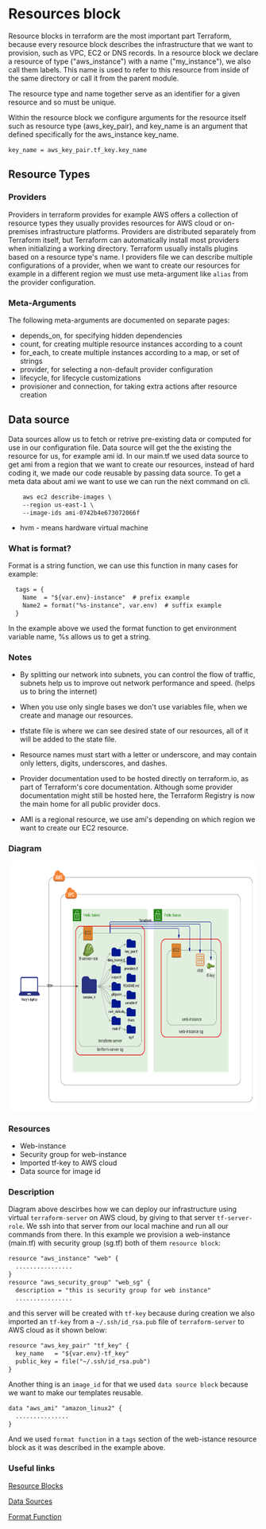 # Resources block

Resource blocks in terraform are the most important part Terraform, because every resource block describes the infrastructure that we want to provision, such as VPC, EC2 or DNS records. In a resource block we declare a resource of type ("aws_instance") with a name ("my_instance"), we also call them labels. This name is used to refer to this resource from inside of the same directory or call it from the parent module.

The resource type and name together serve as an identifier for a given resource and so must be unique.

Within the resource block we configure arguments for the resource itself such as resource type (aws_key_pair), and key_name is an argument that defined specifically for the aws_instance key_name.
```
key_name = aws_key_pair.tf_key.key_name
```

## Resource Types

### Providers

Providers in terraform provides for example AWS offers a collection of resource types they usually provides resources for  AWS cloud or on-premises infrastructure platforms. Providers are distributed separately from Terraform itself, but Terraform can automatically install most providers when initializing a working directory. Terraform usually installs plugins based on a resource type's name. I providers file we can describe multiple configurations of a provider, when we want to create our resources  for example in a different region we must use meta-argument like ```alias``` from the provider configuration.

### Meta-Arguments

The following meta-arguments are documented on separate pages:

- depends_on, for specifying hidden dependencies
- count, for creating multiple resource instances according to a count
- for_each, to create multiple instances according to a map, or set of strings
- provider, for selecting a non-default provider configuration
- lifecycle, for lifecycle customizations
- provisioner and connection, for taking extra actions after resource creation 
 
## Data source

Data sources allow us to fetch or retrive pre-existing data or computed for use in our configuration file. Data source will get the the existing the resource for us, for example ami id. In our main.tf we used data source to get ami from a region that we want to create our resources, instead of hard coding it, we made our code reusable by passing data source. To get a meta data about ami we want to use we can run the next command on cli.
```
    aws ec2 describe-images \
    --region us-east-1 \
    --image-ids ami-0742b4e673072066f
```

* hvm - means hardware virtual machine

### What is format?

Format is a string function, we can use this function in many cases for example:
```
  tags = {
    Name  = "${var.env}-instance"  # prefix example
    Name2 = format("%s-instance", var.env)  # suffix example
  }
```
In the example above we used the format function to get environment variable name, %s allows us to get a string.

### Notes 

-  By splitting our network into subnets, you can control the flow of traffic, subnets help us to improve out network performance and speed. (helps us to bring the internet)

- When you use only single bases we don't use variables file, when we create and manage our resources.

- tfstate file is where we can see desired state of our resources, all of it will be added to the state file.

- Resource names must start with a letter or underscore, and may contain only letters, digits, underscores, and dashes.

- Provider documentation used to be hosted directly on terraform.io, as part of Terraform's core documentation. Although some provider documentation might still be hosted here, the Terraform Registry is now the main home for all public provider docs.

- AMI is a regional resource, we use ami's depending on which region we want to create our EC2 resource.

### Diagram

<img src="aws_image/diagram.png" alt="aws" width="800" height="500">

### Resources

- Web-instance
- Security group for web-instance
- Imported tf-key to AWS cloud
- Data source for image id

### Description

Diagram above descirbes how we can deploy our infrastructure using virtual ```terraform-server``` on AWS cloud, by giving to that server ```tf-server-role```. We ssh into that server from our local machine and run all our commands from there. In this example we provision a web-instance (main.tf) with security group (sg.tf) both of them ```resource block```:
```
resource "aws_instance" "web" {
  ................
}
resource "aws_security_group" "web_sg" {
  description = "this is security group for web instance"
  ................
```
and this server will be created with ```tf-key``` because during creation we also imported an ```tf-key``` from a ```~/.ssh/id_rsa.pub``` file of ```terraform-server``` to AWS cloud as it shown below:
```
resource "aws_key_pair" "tf_key" {
  key_name   = "${var.env}-tf_key"
  public_key = file("~/.ssh/id_rsa.pub")
}
```
Another thing is an ```image_id``` for that we used ```data source block``` because we want to make our templates reusable.
```
data "aws_ami" "amazon_linux2" {
  ...............
}
```
And we used ```format function``` in a ```tags``` section of the web-istance resource block as it was described in the example above.

### Useful links

[Resource Blocks](https://www.terraform.io/docs/language/resources/syntax.html)

[Data Sources](https://www.terraform.io/docs/language/data-sources/index.html)

[Format Function](https://www.terraform.io/docs/language/functions/format.html)
